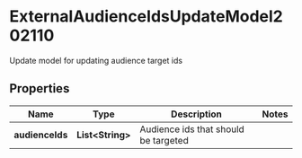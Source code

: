 

# ExternalAudienceIdsUpdateModel202110

Update model for updating audience target ids

## Properties

Name | Type | Description | Notes
------------ | ------------- | ------------- | -------------
**audienceIds** | **List&lt;String&gt;** | Audience ids that should be targeted | 



